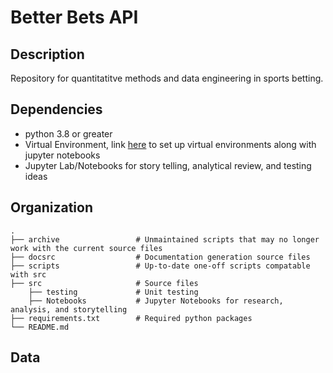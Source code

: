 # Better Bets API

## Description
Repository for quantitatitve methods and data engineering in sports betting.

## Dependencies

- python 3.8 or greater
- Virtual Environment, link [here](https://towardsdatascience.com/creating-and-using-virtual-environment-on-jupyter-notebook-with-python-db3f5afdd56a) to set up virtual environments along with jupyter notebooks
- Jupyter Lab/Notebooks for story telling, analytical review, and testing ideas


## Organization
    .
    ├── archive                 # Unmaintained scripts that may no longer work with the current source files    
    ├── docsrc                  # Documentation generation source files
    ├── scripts                 # Up-to-date one-off scripts compatable with src
    ├── src                     # Source files
        ├── testing             # Unit testing
        ├── Notebooks           # Jupyter Notebooks for research, analysis, and storytelling
    ├── requirements.txt        # Required python packages
    └── README.md
    
## Data

